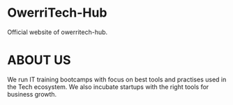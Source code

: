 # OwerriTech-Hub
Official website of owerritech-hub.

# ABOUT US
We run IT training bootcamps with focus on best tools and practises used in the Tech ecosystem. We also incubate startups with the right tools for business growth.